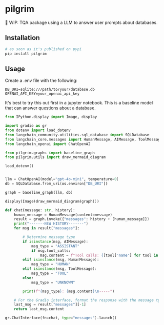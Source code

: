 # pilgrim

👷 WIP: TQA package using a LLM to answer user prompts about databases.

## Installation

```bash
# as soon as it's published on pypi
pip install pilgrim
```

## Usage

Create a .env file with the following:

```
DB_URI=sqlite:///path/to/your/database.db
OPENAI_API_KEY=your_openai_api_key
```

It's best to try this out first in a jupyter notebook. This is a baseline model that can answer questions about a database.

```python
from IPython.display import Image, display

import gradio as gr
from dotenv import load_dotenv
from langchain_community.utilities.sql_database import SQLDatabase
from langchain_core.messages import HumanMessage, AIMessage, ToolMessage
from langchain_openai import ChatOpenAI

from pilgrim.graphs import baseline_graph
from pilgrim.utils import draw_mermaid_diagram

load_dotenv()


llm = ChatOpenAI(model="gpt-4o-mini", temperature=0)
db = SQLDatabase.from_uri(os.environ["DB_URI"])

graph = baseline_graph(llm, db)

display(Image(draw_mermaid_diagram(graph)))

def chat(message: str, history):
    human_message = HumanMessage(content=message)
    result = graph.invoke({"messages": history + [human_message]})
    print("-------NEW HISTORY-------")
    for msg in result["messages"]:

        # Determine message type
        if isinstance(msg, AIMessage):
            msg_type = "ASSISTANT"
            if msg.tool_calls:
                msg.content = f"Tool calls: {[tool['name'] for tool in msg.tool_calls]}"
        elif isinstance(msg, HumanMessage):
            msg_type = "HUMAN"
        elif isinstance(msg, ToolMessage):
            msg_type = "TOOL"
        else:
            msg_type = "UNKNOWN"

        print(f"{msg_type}: {msg.content}\n-----")

    # For the Gradio interface, format the response with the message type
    last_msg = result["messages"][-1]
    return last_msg.content

gr.ChatInterface(fn=chat, type="messages").launch()
```
